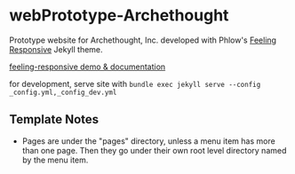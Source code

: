 # webPrototype-Archethought

Prototype website for Archethought, Inc. developed with Phlow's [Feeling Responsive](https://github.com/Phlow/feeling-responsive) Jekyll theme.

[feeling-responsive demo & documentation](http://phlow.github.io/feeling-responsive/)

for development, serve site with `bundle exec jekyll serve --config _config.yml,_config_dev.yml`

## Template Notes

* Pages are under the "pages" directory, unless a menu item has more than one page. Then they go under their own root level directory named by the menu item.
